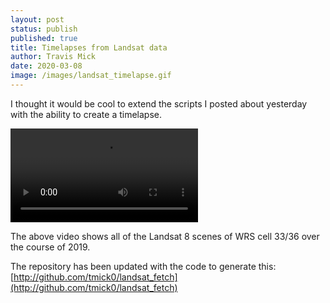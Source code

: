 ```yaml
---
layout: post
status: publish
published: true
title: Timelapses from Landsat data
author: Travis Mick
date: 2020-03-08
image: /images/landsat_timelapse.gif
---
```


I thought it would be cool to extend the scripts I posted about yesterday with the ability to create
a timelapse.

<video controls autoplay="true" loop="true">
    <source src="/images/landsat_timelapse.mp4" type="video/mp4"/>
</video>

<!-- more -->

The above video shows all of the Landsat 8 scenes of WRS cell 33/36 over the course of 2019.

The repository has been updated with the code to generate this: [http://github.com/tmick0/landsat_fetch](http://github.com/tmick0/landsat_fetch)
